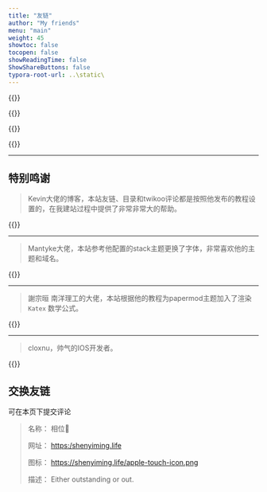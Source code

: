 ```yaml
---
title: "友链"
author: "My friends"
menu: "main"
weight: 45
showtoc: false
tocopen: false
showReadingTime: false
ShowShareButtons: false
typora-root-url: ..\static\
---
```


{{<friend name= "相位🚀" url="https://shenyiming.life" logo="https://shenyiming.life/apple-touch-icon.png" word="Either outstanding or out.">}}

{{<friend name= "F.I.V.E" url="https://shenyiming.life" logo="https://fiveml.github.io/apple-touch-icon.png" word="FIGHTING!">}}

{{<friend name= "Air" url="https://airkqx.github.io/" logo="/icon/Air.bmp" word="吾善养吾浩然气">}}

{{<friend name= "WingerBlog" url="https://blog.winger216.bid/" logo="https://blog.winger216.bid/img/avatar_hu660a25d0d5393b05f07783c8b24b29d6_29042_300x0_resize_box_2.png" word="to think and to share">}} 

---

## 特别鸣谢

>Kevin大佬的博客，本站友链、目录和twikoo评论都是按照他发布的教程设置的，在我建站过程中提供了非常非常大的帮助。

{{<friend name= "Sulv’s Blog" url="https://www.sulvblog.cn/" logo="https://www.sulvblog.cn/img/Q.gif" word="一个记录技术、阅读、生活的博客">}}

---

> Mantyke大佬，本站参考他配置的stack主题更换了字体，非常喜欢他的主题和域名。

{{<friend name= "小球飞鱼" url="https://mantyke.icu/" logo="https://cdn.jsdelivr.net/gh/Mantyke/photo@master/star_min.png" word="我们会一起遇见鲸鱼吗？">}}

---

> 謝宗晅 南洋理工的大佬，本站根据他的教程为papermod主题加入了渲染 `Katex` 数学公式。

{{<friend name= "謝宗晅" url="https://vincentthh35.csie.org/" logo="https://vincentthh35.csie.org/img/avatar_huae49e2d2509fc0ee3202a897fdbbd84a_10389_300x0_resize_q75_box.jpg" word="NTU CSIE B07">}}

---

> cloxnu，帅气的IOS开发者。

{{<friend name= "I'm cloxnu" url="https://clox.nu/" logo="https://clox.nu/logo/favicon.ico" word="Welcome to cloxnu’s creative space.">}}

## 交换友链

可在本页下提交评论

> 名称： 相位🚀
>
> 网址： [https:/shenyiming.life](https:/shenyiming.life)
>
> 图标： https://shenyiming.life/apple-touch-icon.png
>
> 描述： Either outstanding or out.

